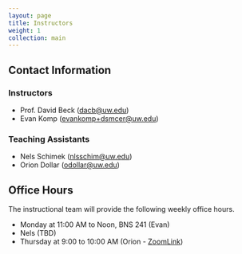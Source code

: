 ```yaml
---
layout: page
title: Instructors
weight: 1
collection: main
---
```


## Contact Information

### Instructors

- Prof. David Beck (dacb@uw.edu)
- Evan Komp (evankomp+dsmcer@uw.edu)

### Teaching Assistants

- Nels Schimek (nlsschim@uw.edu)
- Orion Dollar (odollar@uw.edu)


## Office Hours

The instructional team will provide the following weekly office hours.

* Monday at 11:00 AM to Noon, BNS 241 (Evan)
* Nels (TBD)
* Thursday at 9:00 to 10:00 AM (Orion - [ZoomLink](https://washington.zoom.us/my/oriondollar))

